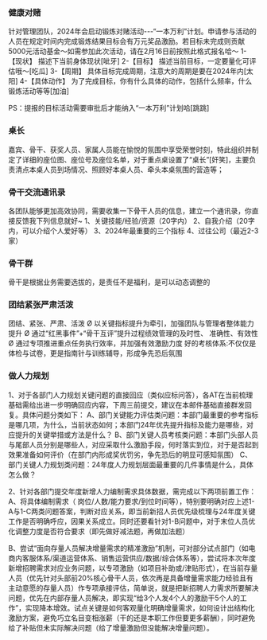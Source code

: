 ### 健康对赌
针对管理团队，2024年会启动锻炼对赌活动---“一本万利”计划。申请参与活动的人员在规定时间内完成锻炼结果目标会有万元奖品激励。若目标未完成则贡献5000元活动基金～如需参加此次活动，请在2月16日前按照此格式报名哈～
1-【现状】
描述下当前身体现状[呲牙]
2-【目标】
描述当前目标，一定要量化可评估哦～[吃瓜]
3-【周期】
具体目标完成周期，注意大的周期是要在2024年内[太阳]
4-【具体动作】
为了完成目标，你有什么具体的动作，包括什么频率，什么锻炼活动等等[加油]

PS：提报的目标活动需要审批后才能纳入“一本万利”计划哈[跳跳]

### 桌长
嘉宾、骨干、获奖人员、家属人员能在愉悦的氛围中享受荣誉时刻，特此组织并制定了详细的座位图、座位号及座位名单，对于重点桌设置了“桌长”[奸笑]，主要负责清点本桌人员到场情况、照顾好本桌人员、牵头本桌氛围的营造等；


### 骨干交流通讯录
各团队能够更加高效协同，需要收集一下骨干人员的信息，建立一个通讯录，你直接反馈我下列信息就好~
1、关键技能/经验/资源（20字内）
2、自我介绍（20字内，可以介绍个人爱好等）
3、2024年最重要的三个指标
4、过往公司（最近2-3家）

### 骨干群
骨干是根据业务需要选拔的，是责任不是福利，是可以动态调整的


### 团结紧张严肃活泼
团结、紧张、严肃、活泼
Ø 以关键指标提升为牵引，加强团队与管理者整体能力提升
Ø 通过“红黑事件”+“骨干互评”提升过程绩效管理的及时性、
准确性、有效性
Ø 通过专项推进重点任务执行效率，并加强有效激励力度
好的考核体系:不仅仅是体检与试卷，更是指南针与训练辅导，形成争先恐后氛围

### 做人力规划
1、对于各部门人力规划关键问题的直接回应（类似应标问答），各AT在当前梳理基础需给出进一步明确回应内容，下周三前提交，建议在本邮件基础直接群发回复。具体问题分类如下：
A、部门关键能力评估类问题：本部门最重要的参考指标是哪几项，为什么，当前状态如何；本部门24年优先提升指标及能力是哪些，对应提升的关键举措或方法是什么？
B、部门关键人员考核类问题：本部门头部人员与尾部人员分别是哪些人，对应采取什么激励手段，何时落实到位，对于是否起到效果准备如何评价（在部门内形成奖优罚劣，争先恐后的明显可感知氛围）
C、部门关键人力规划类问题：24年度人力规划层面最重要的几件事情是什么，具体怎么做？
 
2、针对各部门提交年度新增人力编制需求具体数据，需完成以下两项前置工作：
A、将具体编制需求（ 岗位/人数/能力要求/到位时间等），特别要明确对应上述1-A与1-C两类问题答案，判断对应关系，即当前新招人员优先级梳理与24年度关键工作是否明确呼应，因果关系成立。同时还要看针对1-B问题中，对于末位人员优化调整力度是否符合要求（即先做好减法题，再做加法题）
 
B、尝试“面向存量人员解决增量需求的精准激励”机制，可对部分试点部门（如电商内客服体系/渠道运营体系、销售运营供应/数据/综合体系等），尝试将本次年度新增招聘需求对应业务问题，以专项激励（如项目补助或/津贴形式），在当前存量人员（优先针对头部前20%核心骨干人员，依次再是具备增量需求能力经验且有主动意愿的存量人员）作专项承接评估，简单说，就是把新招聘人力需求所要解决问题，优先在内部存量人员解决，即实现“给3个人发4个人的激励干5个人的工作”，实现降本增效。试点关键是如何客观量化明确增量需求，如何设计出结构化激励方案，避免巧立名目变相涨薪（干的还是本职工作但要更多薪酬），同时避免给了补贴但未实际解决问题（给了增量激励但没能解决增量问题）。
